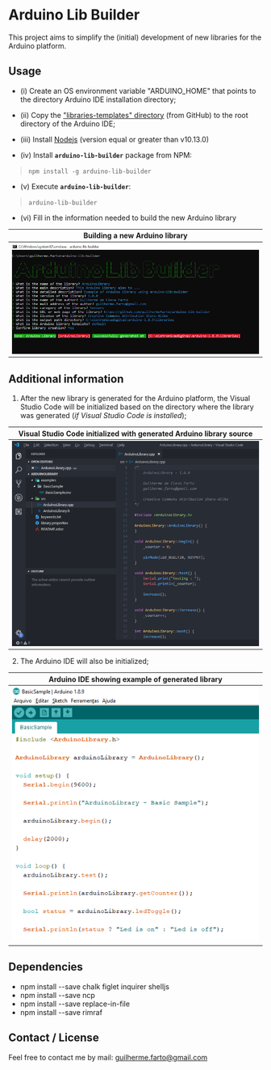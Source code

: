 # Arduino Lib Builder

This project aims to simplify the (initial) development of new libraries for the Arduino platform.

## Usage

* (i) Create an OS environment variable "ARDUINO_HOME" that points to the directory Arduino IDE installation directory;

* (ii) Copy the ["libraries-templates" directory](https://github.com/guilhermefarto/arduino-lib-builder/tree/master/libraries-templates) (from GitHub) to the root directory of the Arduino IDE;

* (iii) Install [Nodejs](https://nodejs.org/en/) (version equal or greater than v10.13.0)

* (iv) Install **`arduino-lib-builder`** package from NPM:

> `npm install -g arduino-lib-builder`

* (v) Execute **`arduino-lib-builder`**:

> `arduino-lib-builder`

* (vi) Fill in the information needed to build the new Arduino library

| Building a new Arduino library |
| ------------------------ |
| ![](assets/arduino-lib-builder.png) |

## Additional information

1. After the new library is generated for the Arduino platform, the Visual Studio Code will be initialized based on the directory where the library was generated (_if Visual Studio Code is installed_);

| Visual Studio Code initialized with generated Arduino library source |
| ------------------------ |
| ![](assets/ArduinoLibrary_sample1.png) |

2. The Arduino IDE will also be initialized;

| Arduino IDE showing example of generated library |
| ------------------------ |
| ![](assets/ArduinoLibrary_sample2.png) |

## Dependencies

* npm install --save chalk figlet inquirer shelljs
* npm install --save ncp
* npm install --save replace-in-file
* npm install --save rimraf

## Contact / License

Feel free to contact me by mail: guilherme.farto@gmail.com

